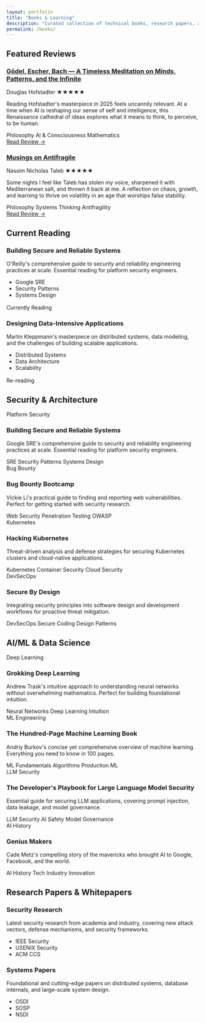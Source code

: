 ```yaml
---
layout: portfolio
title: "Books & Learning"
description: "Curated collection of technical books, research papers, and learning resources"
permalink: /books/
---
```


## Featured Reviews

<div class="featured-reviews">
  <div class="review-card">
    <div class="review-header">
      <h3><a href="/2025/09/14/godel-escher-bach-review/">Gödel, Escher, Bach — A Timeless Meditation on Minds, Patterns, and the Infinite</a></h3>
      <div class="review-meta">
        <span class="review-author">Douglas Hofstadter</span>
        <span class="review-rating">★★★★★</span>
      </div>
    </div>
    <p class="review-excerpt">Reading Hofstadter's masterpiece in 2025 feels uncannily relevant. At a time when AI is reshaping our sense of self and intelligence, this Renaissance cathedral of ideas explores what it means to think, to perceive, to be human.</p>
    <div class="review-tags">
      <span class="tag">Philosophy</span>
      <span class="tag">AI & Consciousness</span>
      <span class="tag">Mathematics</span>
    </div>
    <a href="/2025/09/14/godel-escher-bach-review/" class="btn review-btn">Read Review →</a>
  </div>

  <div class="review-card">
    <div class="review-header">
      <h3><a href="/2025/09/14/antifragile-musings/">Musings on Antifragile</a></h3>
      <div class="review-meta">
        <span class="review-author">Nassim Nicholas Taleb</span>
        <span class="review-rating">★★★★★</span>
      </div>
    </div>
    <p class="review-excerpt">Some nights I feel like Taleb has stolen my voice, sharpened it with Mediterranean salt, and thrown it back at me. A reflection on chaos, growth, and learning to thrive on volatility in an age that worships false stability.</p>
    <div class="review-tags">
      <span class="tag">Philosophy</span>
      <span class="tag">Systems Thinking</span>
      <span class="tag">Antifragility</span>
    </div>
    <a href="/2025/09/14/antifragile-musings/" class="btn review-btn">Read Review →</a>
  </div>
</div>

## Current Reading

<div class="grid cols-2">
  <div class="card">
    <div class="inner">
      <h3>Building Secure and Reliable Systems</h3>
      <p class="muted">O'Reilly's comprehensive guide to security and reliability engineering practices at scale. Essential reading for platform security engineers.</p>
      <ul class="clean">
        <li>Google SRE</li>
        <li>Security Patterns</li>
        <li>Systems Design</li>
      </ul>
      <div style="margin-top:16px">
        <span class="pill mono">Currently Reading</span>
      </div>
    </div>
  </div>

  <div class="card">
    <div class="inner">
      <h3>Designing Data-Intensive Applications</h3>
      <p class="muted">Martin Kleppmann's masterpiece on distributed systems, data modeling, and the challenges of building scalable applications.</p>
      <ul class="clean">
        <li>Distributed Systems</li>
        <li>Data Architecture</li>
        <li>Scalability</li>
      </ul>
      <div style="margin-top:16px">
        <span class="pill mono">Re-reading</span>
      </div>
    </div>
  </div>
</div>

## Security & Architecture

<div class="project-grid">
  <div class="project-card">
    <div class="project-image">
      <span>Platform Security</span>
    </div>
    <div class="project-content">
      <h3>Building Secure and Reliable Systems</h3>
      <p class="project-description">Google SRE's comprehensive guide to security and reliability engineering practices at scale. Essential reading for platform security engineers.</p>
      <div class="project-tech">
        <span class="chip">SRE</span>
        <span class="chip">Security Patterns</span>
        <span class="chip">Systems Design</span>
      </div>
    </div>
  </div>

  <div class="project-card">
    <div class="project-image">
      <span>Bug Bounty</span>
    </div>
    <div class="project-content">
      <h3>Bug Bounty Bootcamp</h3>
      <p class="project-description">Vickie Li's practical guide to finding and reporting web vulnerabilities. Perfect for getting started with security research.</p>
      <div class="project-tech">
        <span class="chip">Web Security</span>
        <span class="chip">Penetration Testing</span>
        <span class="chip">OWASP</span>
      </div>
    </div>
  </div>

  <div class="project-card">
    <div class="project-image">
      <span>Kubernetes</span>
    </div>
    <div class="project-content">
      <h3>Hacking Kubernetes</h3>
      <p class="project-description">Threat-driven analysis and defense strategies for securing Kubernetes clusters and cloud-native applications.</p>
      <div class="project-tech">
        <span class="chip">Kubernetes</span>
        <span class="chip">Container Security</span>
        <span class="chip">Cloud Security</span>
      </div>
    </div>
  </div>

  <div class="project-card">
    <div class="project-image">
      <span>DevSecOps</span>
    </div>
    <div class="project-content">
      <h3>Secure By Design</h3>
      <p class="project-description">Integrating security principles into software design and development workflows for proactive threat mitigation.</p>
      <div class="project-tech">
        <span class="chip">DevSecOps</span>
        <span class="chip">Secure Coding</span>
        <span class="chip">Design Patterns</span>
      </div>
    </div>
  </div>
</div>

## AI/ML & Data Science

<div class="project-grid">
  <div class="project-card">
    <div class="project-image">
      <span>Deep Learning</span>
    </div>
    <div class="project-content">
      <h3>Grokking Deep Learning</h3>
      <p class="project-description">Andrew Trask's intuitive approach to understanding neural networks without overwhelming mathematics. Perfect for building foundational intuition.</p>
      <div class="project-tech">
        <span class="chip">Neural Networks</span>
        <span class="chip">Deep Learning</span>
        <span class="chip">Intuition</span>
      </div>
    </div>
  </div>

  <div class="project-card">
    <div class="project-image">
      <span>ML Engineering</span>
    </div>
    <div class="project-content">
      <h3>The Hundred-Page Machine Learning Book</h3>
      <p class="project-description">Andriy Burkov's concise yet comprehensive overview of machine learning. Everything you need to know in 100 pages.</p>
      <div class="project-tech">
        <span class="chip">ML Fundamentals</span>
        <span class="chip">Algorithms</span>
        <span class="chip">Production ML</span>
      </div>
    </div>
  </div>

  <div class="project-card">
    <div class="project-image">
      <span>LLM Security</span>
    </div>
    <div class="project-content">
      <h3>The Developer's Playbook for Large Language Model Security</h3>
      <p class="project-description">Essential guide for securing LLM applications, covering prompt injection, data leakage, and model governance.</p>
      <div class="project-tech">
        <span class="chip">LLM Security</span>
        <span class="chip">AI Safety</span>
        <span class="chip">Model Governance</span>
      </div>
    </div>
  </div>

  <div class="project-card">
    <div class="project-image">
      <span>AI History</span>
    </div>
    <div class="project-content">
      <h3>Genius Makers</h3>
      <p class="project-description">Cade Metz's compelling story of the mavericks who brought AI to Google, Facebook, and the world.</p>
      <div class="project-tech">
        <span class="chip">AI History</span>
        <span class="chip">Tech Industry</span>
        <span class="chip">Innovation</span>
      </div>
    </div>
  </div>
</div>

## Research Papers & Whitepapers

<div class="grid cols-2">
  <div class="card">
    <div class="inner">
      <h3>Security Research</h3>
      <p class="muted">Latest security research from academia and industry, covering new attack vectors, defense mechanisms, and security frameworks.</p>
      <ul class="clean">
        <li>IEEE Security</li>
        <li>USENIX Security</li>
        <li>ACM CCS</li>
      </ul>
    </div>
  </div>

  <div class="card">
    <div class="inner">
      <h3>Systems Papers</h3>
      <p class="muted">Foundational and cutting-edge papers on distributed systems, database internals, and large-scale system design.</p>
      <ul class="clean">
        <li>OSDI</li>
        <li>SOSP</li>
        <li>NSDI</li>
      </ul>
    </div>
  </div>
</div>